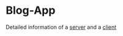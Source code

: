 # Blog-App

Detailed information of a [server](/BlogApp/blogappserver) and a [client](/BlogApp/blogappclient)
